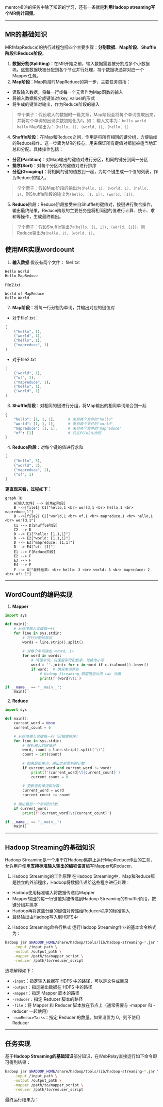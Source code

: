 mentor指派的任务中除了知识的学习，还有一条就是**利用Hadoop streaming写个MR统计词频**。

---

## MR的基础知识
MR(MapReduce)的执行过程包括四个主要步骤：**分割数据**、**Map阶段**、**Shuffle阶段**和**Reduce阶段**。
1. **数据分割(Splitting)**：在MR开始之前，输入数据需要被分割成多个小数据块。这些数据块被分配到各个节点并行处理，每个数据块通常对应一个Mapper任务。
3. **Map阶段**：Map阶段时MapReduce的第一步，主要任务包括：
- 读取输入数据，将每一行或每一个元素作为Map函数的输入
- 将输入数据拆分成键值对(key, value)的形式
- 将生成的键值对输出，作为Reduce阶段的输入
> 举个栗子：假设收入的数据时一篇文章，Map阶段会将每个单词提取出来，并将每个单词的出现次数初始化为1，如：
输入文本为：`hello world hello` 
Map输出为：`(hello, 1), (world, 1), (hello, 1)` 
4. **Shuffle阶段**：在Map和Reduce之间，作用是将所有相同的键分组，方便后续的Reduce操作。这一步骤为MR的核心，用来保证所有键值对都能被适当地汇总和分配。具体操作包括：
- **分区(Partition)**：对Map输出的键值对进行分区，相同的键分到同一分区
- **排序(Sort)**：对每个分区内的键值对进行排序
- **分组(Grouping)**：将相同的键的值放到一起，为每个键生成一个值的列表，作为Reduce的输入。
> 举个栗子：假设Map阶段的输出为`(hello, 1), (world, 1), (hello, 1)`，则Shuffle阶段的输出为`(hello, [1, 1]), (world, [1])`。
5. **Reduce**阶段：Reduce阶段接受来自Shuffle的键值对，按键进行聚合操作，输出最终结果。Reduce阶段的主要任务是将相同键的值进行计算、统计、求和等操作，生成最终输出。
> 举个栗子：假设Shuffle输出为`(hello, [1, 1]), (world, [1])`，则Reduce输出为`(hello, 2), (world, 1)`。

## 使用MR实现wordcount
1. **输入数据**
假设有两个文件：
file1.txt
```plaintext
Hello World
Hello MapReduce
```
file2.txt
```plaintext
World of MapReduce
Hello World
```
2. **Map阶段**：将每一行分割为单词，并输出对应的键值对
- 对于file1.txt：
```python
[
    ("hello", 1),
    ("world", 1),
    ("hello", 1),
    ("mapreduce", 1)
]
```
- 对于file2.txt
```python
[
    ("world", 1),
    ("of", 1),
    ("mapreduce", 1),
    ("hello", 1),
    ("world", 1)
]
```

3. **Shuffle阶段**：对相同的键进行分组，将Map输出的相同单词聚合到一起
```python
{
    "hello": [1, 1, 1],      # 来自两个文件的"hello"
    "world": [1, 1, 1],      # 来自两个文件的"world"
    "mapreduce": [1, 1],     # 来自两个文件的"mapreduce"
    "of": [1]                # 只在file2中出现
}
```
4. **Reduce阶段**：对每个键的值进行求和
```python
[
    ("hello", 3),
    ("world", 3),
    ("mapreduce", 2),
    ("of", 1)
]
```
**更直观来看，过程如下：**
```mermaid
graph TD
    A[输入文件] --> B[Map阶段]
    B -->|file1| C1["hello,1 <br> world,1 <br> hello,1 <br> mapreduce,1"]
    B -->|file2| C2["world,1 <br> of,1 <br> mapreduce,1 <br> hello,1 <br> world,1"]
    C1 --> D[Shuffle阶段]
    C2 --> D
    D --> E1["hello: [1,1,1]"]
    D --> E2["world: [1,1,1]"]
    D --> E3["mapreduce: [1,1]"]
    D --> E4["of: [1]"]
    E1 --> F[Reduce阶段]
    E2 --> F
    E3 --> F
    E4 --> F
    F --> G["最终结果: <br> hello: 3 <br> world: 3 <br> mapreduce: 2 <br> of: 1"]
```
---

## WordCount的编码实现
1. **Mapper**
```python
import sys

def main():
    # 从标准输入读取每一行
    for line in sys.stdin:
        # 将行分割成单词
        words = line.strip().split()
        
        # 对每个单词输出 <word, 1>
        for word in words:
            # 清理单词，只保留字母和数字，转换为小写
            word = ''.join(c for c in word if c.isalnum()).lower()
            if word:  # 确保单词非空
                # Hadoop Streaming 期望键值对用 tab 分隔
                print(f'{word}\t1')

if __name__ == "__main__":
    main()
```
2. **Reduce**
```python
import sys

def main():
    current_word = None
    current_count = 0

    # 从标准输入读取每一行（已按键排序）
    for line in sys.stdin:
        # 解析输入的键值对
        word, count = line.strip().split('\t')
        count = int(count)
        
        # 如果是新单词，输出之前累积的计数
        if current_word and current_word != word:
            print(f'{current_word}\t{current_count}')
            current_count = 0
        
        # 更新当前单词和计数
        current_word = word
        current_count += count
    
    # 输出最后一个单词的计数
    if current_word:
        print(f'{current_word}\t{current_count}')

if __name__ == "__main__":
    main()
```

---

## Hadoop Streaming的基础知识
Hadoop Streaming是一个用于在Hadoop集群上运行MapReduce作业的工具，允许用户使用**支持标准输入输出的编程语言**编写Mapper和Reducer。
1. Hadoop Streaming的工作原理
在Hadoop Streaming中，Map和Reduce都是独立的外部程序，Hadoop将数据传递给这些程序进行处理：
- Hadoop使用标准输入将数据传递给Mapper
- Mapper输出的每一行键值对被传递到Hadoop Streaming的Shuffle阶段，按键分组并排序
- Hadoop再将这些分组的键值对传递给Reducer程序的标准输入
- 最终输出由Hadoop写入到HDFS中
2. Hadoop Streaming命令行格式
运行Hadoop Streaming作业的基本命令格式为：
```bash
hadoop jar $HADOOP_HOME/share/hadoop/tools/lib/hadoop-streaming-*.jar \
    -input /input_path \
    -output /output_path \
    -mapper /path/to/mapper_script \
    -reducer /path/to/reducer_script
```
选项解释如下：
- `-input`：指定输入数据在 HDFS 中的路径，可以是文件或目录
- `-output`：指定输出数据在 HDFS 中的路径
- `-mapper`：指定 Mapper 脚本的路径
- `-reducer`：指定 Reducer 脚本的路径
- `-file`：将 Mapper 和 Reducer 脚本放在节点上（通常需要与 -mapper 和 -reducer 一起使用）
- `-numReduceTasks`：指定 Reducer 的数量。如果设置为 0，则不使用 Reducer

---

## 任务实现
基于**Hadoop Streaming的基础知识**部分知识，在WebRelay直接运行如下命令即可得到结果：
```bash
hadoop jar $HADOOP_HOME/share/hadoop/tools/lib/hadoop-streaming-*.jar \
    -input /input_path \
    -output /output_path \
    -mapper /path/to/mapper_script \
    -reducer /path/to/reducer_script
```
最终运行结果为：
